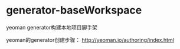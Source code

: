 # generator-baseWorkspace
yeoman generator构建本地项目脚手架

yeoman的generator创建步骤：
http://yeoman.io/authoring/index.html